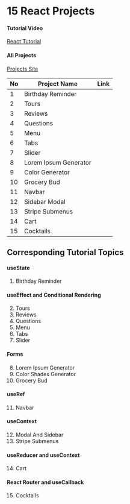 # 15 React Projects

#### Tutorial Video

[React Tutorial](https://youtu.be/iZhV0bILFb0)

#### All Projects

[Projects Site](https://react-projects.netlify.app/)

| No  | Project Name          | Link |
| --- | --------------------- | ---- |
| 1   | Birthday Reminder     |      |
| 2   | Tours                 |      |
| 3   | Reviews               |      |
| 4   | Questions             |      |
| 5   | Menu                  |      |
| 6   | Tabs                  |      |
| 7   | Slider                |      |
| 8   | Lorem Ipsum Generator |      |
| 9   | Color Generator       |      |
| 10  | Grocery Bud           |      |
| 11  | Navbar                |      |
| 12  | Sidebar Modal         |      |
| 13  | Stripe Submenus       |      |
| 14  | Cart                  |      |
| 15  | Cocktails             |      |

## Corresponding Tutorial Topics

#### useState

1. Birthday Reminder

#### useEffect and Conditional Rendering

2. Tours
3. Reviews
4. Questions
5. Menu
6. Tabs
7. Slider

#### Forms

8. Lorem Ipsum Generator
9. Color Shades Generator
10. Grocery Bud

#### useRef

11. Navbar

#### useContext

12. Modal And Sidebar
13. Stripe Submenus

#### useReducer and useContext

14. Cart

#### React Router and useCallback

15. Cocktails
